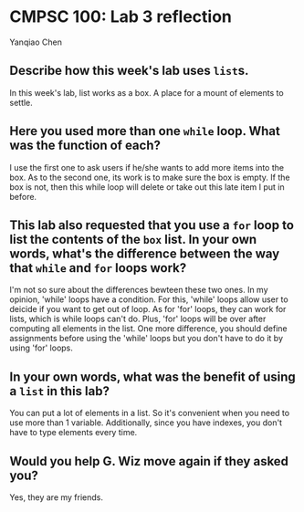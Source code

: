 # CMPSC 100: Lab 3 reflection

Yanqiao Chen

## Describe how this week's lab uses `list`s.

In this week's lab, list works as a box. A place for a mount of elements to settle.

## Here you used more than one `while` loop. What was the function of each?

I use the first one to ask users if he/she wants to add more items into the box. As to the second one, its work is to make sure the box is empty. If the box is not, then this while loop will delete or take out this late item I put in before.

## This lab also requested that you use a `for` loop to list the contents of the `box` list. In your own words, what's the difference between the way that `while` and `for` loops work?

I'm not so sure about the differences bewteen these two ones. In my opinion, 'while' loops have a condition. For this, 'while' loops allow user to deicide if you want to get out of loop. As for 'for' loops, they can work for lists, which is while loops can't do. Plus, 'for' loops will be over after computing all elements in the list. One more difference, you should define assignments before using the 'while' loops but you don't have to do it by using 'for' loops.

## In your own words, what was the benefit of using a `list` in this lab?

You can put a lot of elements in a list. So it's convenient when you need to use more than 1 variable. Additionally, since you have indexes, you don't have to type elements every time. 

## Would you help G. Wiz move again if they asked you?

Yes, they are my friends.